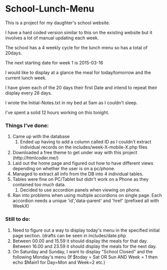 # School-Lunch-Menu

<p>This is a project for my daughter's school website.</p>
<p>I have a hard coded version similar to this on the existing website but it involves a lot of manual updating each week.</p>
<p>The school has a 4 weekly cycle for the lunch menu so has a total of 20days.</p>
<p>The next starting date for week 1 is 2015-03-16</p>
<p>I would like to display at a glance the meal for today/tomorrow and the current lunch week.</p>
<p>I have given each of the 20 days their first Date and intend to repeat their display every 28 days.</p>
<p>I wrote the Initial-Notes.txt in my bed at 5am as I couldn't sleep.</p>
<p>I've spent a solid 12 hours working on this tonight.</p>

<h3>Things I've done:</h3>
<ol>
	<li>Came up with the database
		<ol>
			<li>Ended up having to add a column called ID as I couldn't extract individual records on the includes/week-X-mobile-X.php files</li>
		</ol>
	</li>
	<li>Downloaded a free theme to get under way with this project (http://htmlcoder.me/)</li>
	<li>Laid out the home page and figured out how to have different views depending on whether the user is on a pc/phone.</li>
	<li>Managed to extract all info from the DB into 4 individual tables. </li>
	<li>Tables were fine on PC/Tablet but didn't work on a Phone as they contained too much data.
		<ol>
			<li>Decided to use accordion panels when viewing on phone.</li>
		</ol>
	</li>
	<li>Ran into problems when using multiple accordions on single page. Each accordion needs a unique 'id','data-parent' and 'href' (prefixed all with WeekX)</li>
</ol>

<h3>Still to do:</h3>
<ol>
	<li>Need to figure out a way to display today's menu in the specified initial page section. (drafts can be seen in includes/date.php</li>
	<li>Between 00.00 and 15.59 it should display the meals for that day. Between 16.00 and 23.59 it should display the meals for the next day.</li>
	<li>On Saturday and Sunday, I want to display "School Closed" and the following Monday's menu (If $today = Sat OR Sun AND Week = 1 then echo $Main1 for Day=Mon and Week=2 etc.)</li>
</ol>